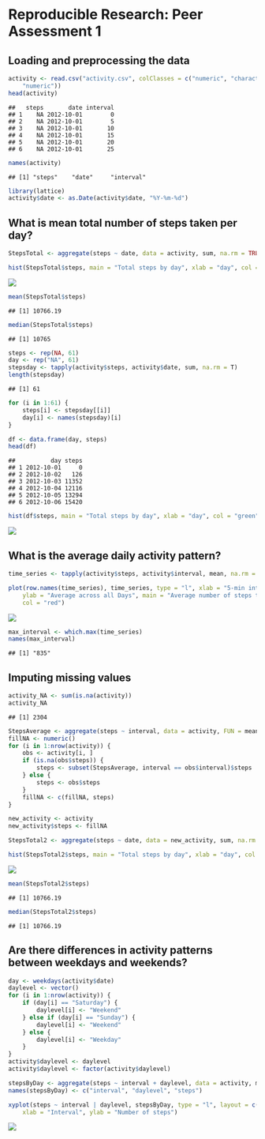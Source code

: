 # Reproducible Research: Peer Assessment 1
## Loading and preprocessing the data

```r
activity <- read.csv("activity.csv", colClasses = c("numeric", "character", 
    "numeric"))
head(activity)
```

```
##   steps       date interval
## 1    NA 2012-10-01        0
## 2    NA 2012-10-01        5
## 3    NA 2012-10-01       10
## 4    NA 2012-10-01       15
## 5    NA 2012-10-01       20
## 6    NA 2012-10-01       25
```

```r
names(activity)
```

```
## [1] "steps"    "date"     "interval"
```

```r
library(lattice)
activity$date <- as.Date(activity$date, "%Y-%m-%d")
```
## What is mean total number of steps taken per day?

```r
StepsTotal <- aggregate(steps ~ date, data = activity, sum, na.rm = TRUE)

hist(StepsTotal$steps, main = "Total steps by day", xlab = "day", col = "red")
```

![](PA1_template_files/figure-html/unnamed-chunk-2-1.png) 

```r
mean(StepsTotal$steps)
```

```
## [1] 10766.19
```

```r
median(StepsTotal$steps)
```

```
## [1] 10765
```

```r
steps <- rep(NA, 61)
day <- rep("NA", 61)
stepsday <- tapply(activity$steps, activity$date, sum, na.rm = T)
length(stepsday)
```

```
## [1] 61
```

```r
for (i in 1:61) {
    steps[i] <- stepsday[[i]]
    day[i] <- names(stepsday)[i]
}

df <- data.frame(day, steps)
head(df)
```

```
##          day steps
## 1 2012-10-01     0
## 2 2012-10-02   126
## 3 2012-10-03 11352
## 4 2012-10-04 12116
## 5 2012-10-05 13294
## 6 2012-10-06 15420
```

```r
hist(df$steps, main = "Total steps by day", xlab = "day", col = "green")
```

![](PA1_template_files/figure-html/unnamed-chunk-2-2.png) 
## What is the average daily activity pattern?

```r
time_series <- tapply(activity$steps, activity$interval, mean, na.rm = TRUE)

plot(row.names(time_series), time_series, type = "l", xlab = "5-min interval", 
    ylab = "Average across all Days", main = "Average number of steps taken", 
    col = "red")
```

![](PA1_template_files/figure-html/unnamed-chunk-3-1.png) 

```r
max_interval <- which.max(time_series)
names(max_interval)
```

```
## [1] "835"
```
## Imputing missing values

```r
activity_NA <- sum(is.na(activity))
activity_NA
```

```
## [1] 2304
```

```r
StepsAverage <- aggregate(steps ~ interval, data = activity, FUN = mean)
fillNA <- numeric()
for (i in 1:nrow(activity)) {
    obs <- activity[i, ]
    if (is.na(obs$steps)) {
        steps <- subset(StepsAverage, interval == obs$interval)$steps
    } else {
        steps <- obs$steps
    }
    fillNA <- c(fillNA, steps)
}

new_activity <- activity
new_activity$steps <- fillNA

StepsTotal2 <- aggregate(steps ~ date, data = new_activity, sum, na.rm = TRUE)

hist(StepsTotal2$steps, main = "Total steps by day", xlab = "day", col = "red")
```

![](PA1_template_files/figure-html/unnamed-chunk-4-1.png) 

```r
mean(StepsTotal2$steps)
```

```
## [1] 10766.19
```

```r
median(StepsTotal2$steps)
```

```
## [1] 10766.19
```

## Are there differences in activity patterns between weekdays and weekends?

```r
day <- weekdays(activity$date)
daylevel <- vector()
for (i in 1:nrow(activity)) {
    if (day[i] == "Saturday") {
        daylevel[i] <- "Weekend"
    } else if (day[i] == "Sunday") {
        daylevel[i] <- "Weekend"
    } else {
        daylevel[i] <- "Weekday"
    }
}
activity$daylevel <- daylevel
activity$daylevel <- factor(activity$daylevel)

stepsByDay <- aggregate(steps ~ interval + daylevel, data = activity, mean)
names(stepsByDay) <- c("interval", "daylevel", "steps")

xyplot(steps ~ interval | daylevel, stepsByDay, type = "l", layout = c(1, 2), 
    xlab = "Interval", ylab = "Number of steps")
```

![](PA1_template_files/figure-html/unnamed-chunk-5-1.png) 
